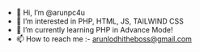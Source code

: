 - 👋 Hi, I’m @arunpc4u
- 👀 I’m interested in PHP, HTML, JS, TAILWIND CSS
- 🌱 I’m currently learning PHP in Advance Mode!
- 📫 How to reach me :- arunlodhitheboss@gmail.com 
 
